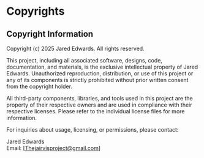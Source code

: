 # Copyrights

## Copyright Information

Copyright (c) 2025 Jared Edwards. All rights reserved.

This project, including all associated software, designs, code, documentation, and materials, is the exclusive intellectual property of Jared Edwards. Unauthorized reproduction, distribution, or use of this project or any of its components is strictly prohibited without prior written consent from the copyright holder.

All third-party components, libraries, and tools used in this project are the property of their respective owners and are used in compliance with their respective licenses. Please refer to the individual license files for more information.

For inquiries about usage, licensing, or permissions, please contact:

Jared Edwards  
Email: [Thejairvisproject@gmail.com]

